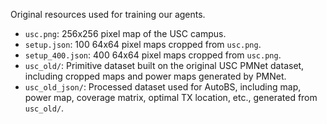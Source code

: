 Original resources used for training our agents.
- `usc.png`: 256x256 pixel map of the USC campus.
- `setup.json`: 100 64x64 pixel maps cropped from `usc.png`.
- `setup_400.json`: 400 64x64 pixel maps cropped from `usc.png`.
- `usc_old/`: Primitive dataset built on the original USC PMNet dataset, including cropped maps and power maps generated by PMNet.
- `usc_old_json/`: Processed dataset used for AutoBS, including map, power map, coverage matrix, optimal TX location, etc., generated from `usc_old/`.